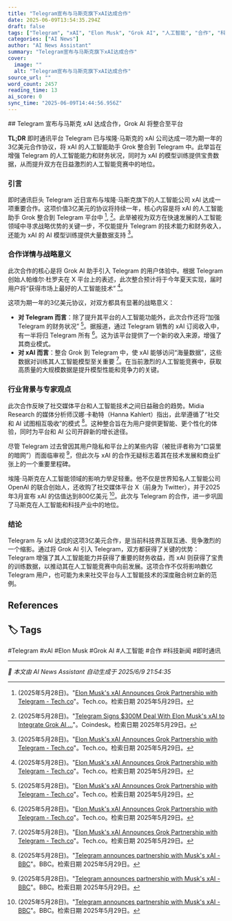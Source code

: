 ```yaml
---
title: "Telegram宣布与马斯克旗下xAI达成合作"
date: 2025-06-09T13:54:35.294Z
draft: false
tags: ["Telegram", "xAI", "Elon Musk", "Grok AI", "人工智能", "合作", "科技新闻", "即时通讯"]
categories: ["AI News"]
author: "AI News Assistant"
summary: "Telegram宣布与马斯克旗下xAI达成合作"
cover:
  image: ""
  alt: "Telegram宣布与马斯克旗下xAI达成合作"
source_url: ""
word_count: 2457
reading_time: 13
ai_score: 0
sync_time: "2025-06-09T14:44:56.956Z"
---
```


<article>
## Telegram 宣布与马斯克 xAI 达成合作，Grok AI 将整合至平台

****TL;DR****
即时通讯平台 Telegram 已与埃隆·马斯克的 xAI 公司达成一项为期一年的3亿美元合作协议，将 xAI 的人工智能助手 Grok 整合到 Telegram 中。此举旨在增强 Telegram 的人工智能能力和财务状况，同时为 xAI 的模型训练提供宝贵数据，从而提升双方在日益激烈的人工智能竞赛中的地位。

### 引言
即时通讯巨头 Telegram 近日宣布与埃隆·马斯克旗下的人工智能公司 xAI 达成一项重要合作。这项价值3亿美元的协议将持续一年，核心内容是将 xAI 的人工智能助手 Grok 整合到 Telegram 平台中 [^1], [^4]。此举被视为双方在快速发展的人工智能领域中寻求战略优势的关键一步，不仅能提升 Telegram 的技术能力和财务收入，还能为 xAI 的 AI 模型训练提供大量数据支持 [^1]。

### 合作详情与战略意义
此次合作的核心是将 Grok AI 助手引入 Telegram 的用户体验中。根据 Telegram 创始人帕维尔·杜罗夫在 X 平台上的表述，此次整合预计将于今年夏天实现，届时用户将“获得市场上最好的人工智能技术” [^1]。

这项为期一年的3亿美元协议，对双方都具有显著的战略意义：
*   **对 Telegram 而言**：除了提升其平台的人工智能功能外，此次合作还将“加强 Telegram 的财务状况” [^1]。据报道，通过 Telegram 销售的 xAI 订阅收入中，有一半将归 Telegram 所有 [^1]。这为该平台提供了一个新的收入来源，增强了其商业模式。
*   **对 xAI 而言**：整合 Grok 到 Telegram 中，使 xAI 能够访问“海量数据”，这些数据对训练其人工智能模型至关重要 [^1]。在当前激烈的人工智能竞赛中，获取高质量的大规模数据是提升模型性能和竞争力的关键。

### 行业背景与专家观点
此次合作反映了社交媒体平台和人工智能技术之间日益融合的趋势。Midia Research 的媒体分析师汉娜·卡勒特（Hanna Kahlert）指出，此举遵循了“社交和 AI 试图相互吸收”的模式 [^3]。这种整合旨在为用户提供更智能、更个性化的体验，同时为平台和 AI 公司开辟新的增长途径。

尽管 Telegram 过去曾因其用户隐私和平台上的某些内容（被批评者称为“口袋里的暗网”）而面临审视 [^3]，但此次与 xAI 的合作无疑标志着其在技术发展和商业扩张上的一个重要里程碑。

埃隆·马斯克在人工智能领域的影响力举足轻重。他不仅是世界知名人工智能公司 OpenAI 的联合创始人，还收购了社交媒体平台 X（前身为 Twitter），并于2025年3月宣布 xAI 的估值达到800亿美元 [^3]。此次与 Telegram 的合作，进一步巩固了马斯克在人工智能和科技产业中的地位。

### 结论
Telegram 与 xAI 达成的这项3亿美元合作，是当前科技界互联互通、竞争激烈的一个缩影。通过将 Grok AI 引入 Telegram，双方都获得了关键的优势：Telegram 增强了其人工智能能力并获得了重要的财务收益，而 xAI 则获得了宝贵的训练数据，以推动其在人工智能竞赛中向前发展。这项合作不仅将影响数亿 Telegram 用户，也可能为未来社交平台与人工智能技术的深度融合树立新的范例。

## References
[^1]: (2025年5月28日)。"[Elon Musk's xAI Announces Grok Partnership with Telegram - Tech.co](https://tech.co/news/musk-xai-announce-grok-partnership-telegram)"。Tech.co。检索日期 2025年5月29日。
[^2]: (2025年5月28日)。"[Telegram CEO announces partnership with Elon Musk's xAI and Grok](https://www.cnbc.com/2025/05/28/elon-musk-xai-telegram-grok.html)"。CNBC。检索日期 2025年5月29日。
[^3]: (2025年5月28日)。"[Telegram announces partnership with Musk's xAI - BBC](https://www.bbc.com/news/articles/cdxvr3n7wlxo)"。BBC。检索日期 2025年5月29日。
[^4]: (2025年5月28日)。"[Telegram Signs $300M Deal With Elon Musk's xAI to Integrate Grok AI ...](https://www.coindesk.com/business/2025/05/28/telegram-signs-usd300m-deal-to-integrate-grok-ai-into-app-ton-token-up-16)"。Coindesk。检索日期 2025年5月29日。
[^5]: (2025年5月28日)。"[Telegram to get $300 mn in partnership with Musk's xAI - Tech Xplore](https://techxplore.com/news/2025-05-telegram-mn-partnership-musk-xai.html)"。Tech Xplore。检索日期 2025年5月29日。
</article>

## 🏷️ Tags

#Telegram #xAI #Elon Musk #Grok AI #人工智能 #合作 #科技新闻 #即时通讯

---

*📰 本文由 AI News Assistant 自动生成于 2025/6/9 21:54:35*

